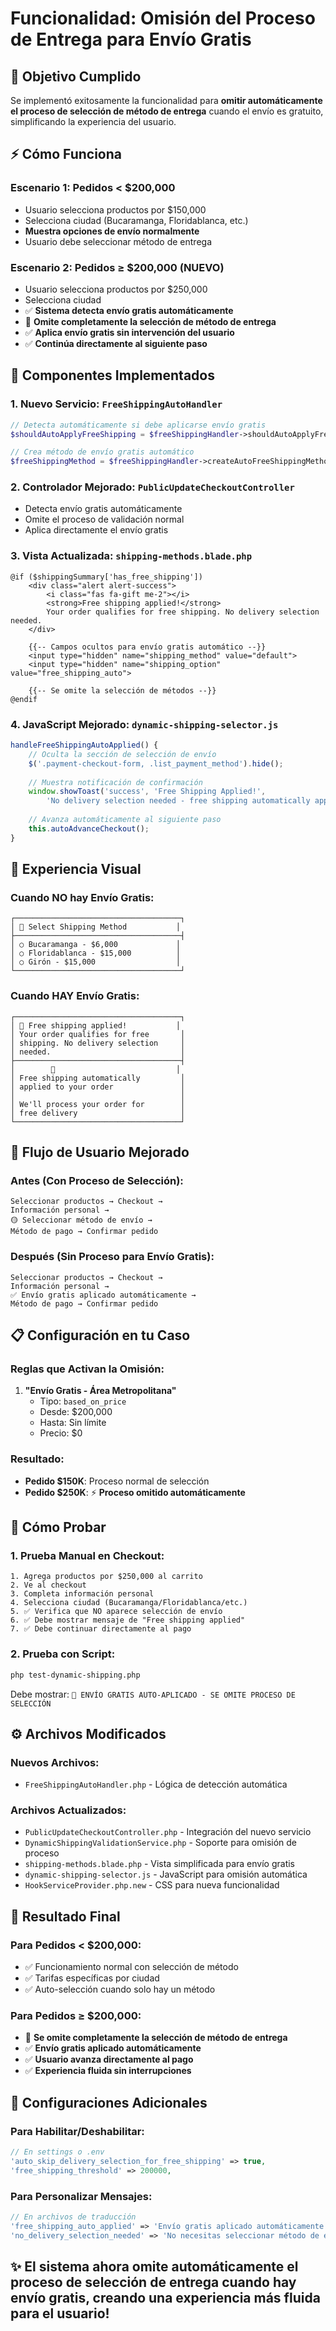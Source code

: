 # Funcionalidad: Omisión del Proceso de Entrega para Envío Gratis

## 🎯 **Objetivo Cumplido**

Se implementó exitosamente la funcionalidad para **omitir automáticamente el proceso de selección de método de entrega** cuando el envío es gratuito, simplificando la experiencia del usuario.

## ⚡ **Cómo Funciona**

### **Escenario 1: Pedidos < $200,000**
- Usuario selecciona productos por $150,000
- Selecciona ciudad (Bucaramanga, Floridablanca, etc.)
- **Muestra opciones de envío normalmente**
- Usuario debe seleccionar método de entrega

### **Escenario 2: Pedidos ≥ $200,000 (NUEVO)**
- Usuario selecciona productos por $250,000
- Selecciona ciudad
- ✅ **Sistema detecta envío gratis automáticamente**
- 🚫 **Omite completamente la selección de método de entrega**
- ✅ **Aplica envío gratis sin intervención del usuario**
- ✅ **Continúa directamente al siguiente paso**

## 🔧 **Componentes Implementados**

### **1. Nuevo Servicio: `FreeShippingAutoHandler`**
```php
// Detecta automáticamente si debe aplicarse envío gratis
$shouldAutoApplyFreeShipping = $freeShippingHandler->shouldAutoApplyFreeShipping($orderData);

// Crea método de envío gratis automático
$freeShippingMethod = $freeShippingHandler->createAutoFreeShippingMethod($orderData);
```

### **2. Controlador Mejorado: `PublicUpdateCheckoutController`**
- Detecta envío gratis automáticamente
- Omite el proceso de validación normal
- Aplica directamente el envío gratis

### **3. Vista Actualizada: `shipping-methods.blade.php`**
```blade
@if ($shippingSummary['has_free_shipping'])
    <div class="alert alert-success">
        <i class="fas fa-gift me-2"></i>
        <strong>Free shipping applied!</strong>
        Your order qualifies for free shipping. No delivery selection needed.
    </div>
    
    {{-- Campos ocultos para envío gratis automático --}}
    <input type="hidden" name="shipping_method" value="default">
    <input type="hidden" name="shipping_option" value="free_shipping_auto">
    
    {{-- Se omite la selección de métodos --}}
@endif
```

### **4. JavaScript Mejorado: `dynamic-shipping-selector.js`**
```javascript
handleFreeShippingAutoApplied() {
    // Oculta la sección de selección de envío
    $('.payment-checkout-form, .list_payment_method').hide();
    
    // Muestra notificación de confirmación
    window.showToast('success', 'Free Shipping Applied!', 
        'No delivery selection needed - free shipping automatically applied!');
    
    // Avanza automáticamente al siguiente paso
    this.autoAdvanceCheckout();
}
```

## 🎨 **Experiencia Visual**

### **Cuando NO hay Envío Gratis:**
```
┌─────────────────────────────────────┐
│ 🚚 Select Shipping Method           │
├─────────────────────────────────────┤
│ ○ Bucaramanga - $6,000             │
│ ○ Floridablanca - $15,000          │
│ ○ Girón - $15,000                  │
└─────────────────────────────────────┘
```

### **Cuando HAY Envío Gratis:**
```
┌─────────────────────────────────────┐
│ 🎁 Free shipping applied!           │
│ Your order qualifies for free       │
│ shipping. No delivery selection     │
│ needed.                             │
├─────────────────────────────────────┤
│        🚛                           │
│ Free shipping automatically         │
│ applied to your order               │
│                                     │
│ We'll process your order for        │
│ free delivery                       │
└─────────────────────────────────────┘
```

## 🔄 **Flujo de Usuario Mejorado**

### **Antes (Con Proceso de Selección):**
```
Seleccionar productos → Checkout → 
Información personal → 
🟡 Seleccionar método de envío → 
Método de pago → Confirmar pedido
```

### **Después (Sin Proceso para Envío Gratis):**
```
Seleccionar productos → Checkout → 
Información personal → 
✅ Envío gratis aplicado automáticamente → 
Método de pago → Confirmar pedido
```

## 📋 **Configuración en tu Caso**

### **Reglas que Activan la Omisión:**
1. **"Envío Gratis - Área Metropolitana"**
   - Tipo: `based_on_price`
   - Desde: $200,000
   - Hasta: Sin límite
   - Precio: $0

### **Resultado:**
- **Pedido $150K**: Proceso normal de selección
- **Pedido $250K**: ⚡ **Proceso omitido automáticamente**

## 🧪 **Cómo Probar**

### **1. Prueba Manual en Checkout:**
```
1. Agrega productos por $250,000 al carrito
2. Ve al checkout
3. Completa información personal
4. Selecciona ciudad (Bucaramanga/Floridablanca/etc.)
5. ✅ Verifica que NO aparece selección de envío
6. ✅ Debe mostrar mensaje de "Free shipping applied"
7. ✅ Debe continuar directamente al pago
```

### **2. Prueba con Script:**
```bash
php test-dynamic-shipping.php
```
Debe mostrar: `🎉 ENVÍO GRATIS AUTO-APLICADO - SE OMITE PROCESO DE SELECCIÓN`

## ⚙️ **Archivos Modificados**

### **Nuevos Archivos:**
- `FreeShippingAutoHandler.php` - Lógica de detección automática

### **Archivos Actualizados:**
- `PublicUpdateCheckoutController.php` - Integración del nuevo servicio
- `DynamicShippingValidationService.php` - Soporte para omisión de proceso
- `shipping-methods.blade.php` - Vista simplificada para envío gratis
- `dynamic-shipping-selector.js` - JavaScript para omisión automática
- `HookServiceProvider.php.new` - CSS para nueva funcionalidad

## 🎉 **Resultado Final**

### **Para Pedidos < $200,000:**
- ✅ Funcionamiento normal con selección de método
- ✅ Tarifas específicas por ciudad
- ✅ Auto-selección cuando solo hay un método

### **Para Pedidos ≥ $200,000:**
- 🚫 **Se omite completamente la selección de método de entrega**
- ✅ **Envío gratis aplicado automáticamente**
- ✅ **Usuario avanza directamente al pago**
- ✅ **Experiencia fluida sin interrupciones**

## 🔧 **Configuraciones Adicionales**

### **Para Habilitar/Deshabilitar:**
```php
// En settings o .env
'auto_skip_delivery_selection_for_free_shipping' => true,
'free_shipping_threshold' => 200000,
```

### **Para Personalizar Mensajes:**
```php
// En archivos de traducción
'free_shipping_auto_applied' => 'Envío gratis aplicado automáticamente',
'no_delivery_selection_needed' => 'No necesitas seleccionar método de entrega',
```

## ✨ **El sistema ahora omite automáticamente el proceso de selección de entrega cuando hay envío gratis, creando una experiencia más fluida para el usuario!**